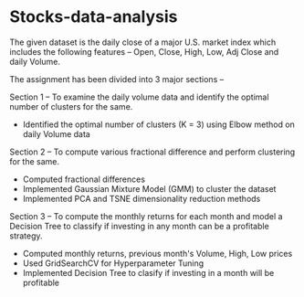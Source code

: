 # Stocks-data-analysis

The given dataset is the daily close of a major U.S. market index which includes the following features – Open,
Close, High, Low, Adj Close and daily Volume.

The assignment has been divided into 3 major sections –

Section 1 – To examine the daily volume data and identify the optimal number of clusters for the same.
  - Identified the optimal number of clusters (K = 3) using Elbow method on daily Volume data

Section 2 – To compute various fractional difference and perform clustering for the same.
  - Computed fractional differences
  - Implemented Gaussian Mixture Model (GMM) to cluster the dataset
  - Implemented PCA and TSNE dimensionality reduction methods

Section 3 – To compute the monthly returns for each month and model a Decision Tree to classify if investing in
any month can be a profitable strategy.
  - Computed monthly returns, previous month's Volume, High, Low prices
  - Used GridSearchCV for Hyperparameter Tuning
  - Implemented Decision Tree to clasify if investing in a month will be profitable

